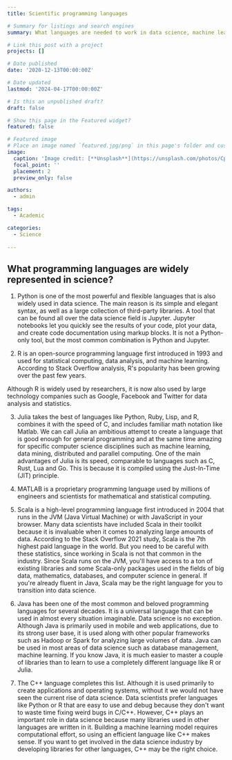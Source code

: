 ```yaml
---
title: Scientific programming languages

# Summary for listings and search engines
summary: What languages ​​are needed to work in data science, machine learning, etc.

# Link this post with a project
projects: []

# Date published
date: '2020-12-13T00:00:00Z'

# Date updated
lastmod: '2024-04-17T00:00:00Z'

# Is this an unpublished draft?
draft: false

# Show this page in the Featured widget?
featured: false

# Featured image
# Place an image named `featured.jpg/png` in this page's folder and customize its options here.
image:
  caption: 'Image credit: [**Unsplash**](https://unsplash.com/photos/CpkOjOcXdUY)'
  focal_point: ''
  placement: 2
  preview_only: false

authors:
  - admin

tags:
  - Academic

categories:
  - Science
  
---
```


## What programming languages ​​are widely represented in science?

1. Python is one of the most powerful and flexible languages ​​that is also widely used in data science. The main reason is its simple and elegant syntax, as well as a large collection of third-party libraries. A tool that can be found all over the data science field is Jupyter. Jupyter notebooks let you quickly see the results of your code, plot your data, and create code documentation using markup blocks. It is not a Python-only tool, but the most common combination is Python and Jupyter.

2. R is an open-source programming language first introduced in 1993 and used for statistical computing, data analysis, and machine learning. According to Stack Overflow analysis, R's popularity has been growing over the past few years.

Although R is widely used by researchers, it is now also used by large technology companies such as Google, Facebook and Twitter for data analysis and statistics.

3. Julia takes the best of languages ​​like Python, Ruby, Lisp, and R, combines it with the speed of C, and includes familiar math notation like Matlab. We can call Julia an ambitious attempt to create a language that is good enough for general programming and at the same time amazing for specific computer science disciplines such as machine learning, data mining, distributed and parallel computing. One of the main advantages of Julia is its speed, comparable to languages ​​such as C, Rust, Lua and Go. This is because it is compiled using the Just-In-Time (JIT) principle.

4. MATLAB is a proprietary programming language used by millions of engineers and scientists for mathematical and statistical computing.

5. Scala is a high-level programming language first introduced in 2004 that runs in the JVM (Java Virtual Machine) or with JavaScript in your browser. Many data scientists have included Scala in their toolkit because it is invaluable when it comes to analyzing large amounts of data. According to the Stack Overflow 2021 study, Scala is the 7th highest paid language in the world. But you need to be careful with these statistics, since working in Scala is not that common in the industry. Since Scala runs on the JVM, you'll have access to a ton of existing libraries and some Scala-only packages used in the fields of big data, mathematics, databases, and computer science in general. If you're already fluent in Java, Scala may be the right language for you to transition into data science.

6. Java has been one of the most common and beloved programming languages ​​for several decades. It is a universal language that can be used in almost every situation imaginable. Data science is no exception. Although Java is primarily used in mobile and web applications, due to its strong user base, it is used along with other popular frameworks such as Hadoop or Spark for analyzing large volumes of data.
Java can be used in most areas of data science such as database management, machine learning. If you know Java, it is much easier to master a couple of libraries than to learn to use a completely different language like R or Julia.

7. The C++ language completes this list. Although it is used primarily to create applications and operating systems, without it we would not have seen the current rise of data science. Data scientists prefer languages ​​like Python or R that are easy to use and debug because they don't want to waste time fixing weird bugs in C/C++. However, C++ plays an important role in data science because many libraries used in other languages ​​are written in it. Building a machine learning model requires computational effort, so using an efficient language like C++ makes sense. If you want to get involved in the data science industry by developing libraries for other languages, C++ may be the right choice.
